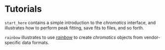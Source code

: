# Tutorials

`start_here` contains a simple introduction to the *chromatics* interface, and illustrates how to perform peak fitting, save fits to files, and so forth.

`rainbow` illustrates to use [*rainbow*](https://github.com/evanyeyeye/rainbow) to create *chromatics* objects from vendor-specific data formats.
